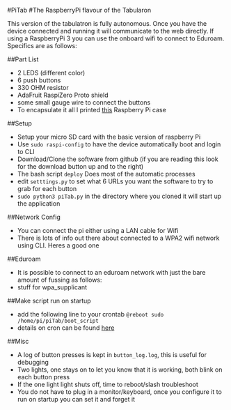 
#PiTab
#The RaspberryPi flavour of the Tabularon

This version of the tabulatron is fully autonomous. Once you have the device connected and running it will communicate to the web directly. If using a RaspberryPi 3 you can use the onboard wifi to connect to Eduroam. Specifics are as follows:

##Part List
- 2 LEDS (different color)
- 6 push buttons
- 330 OHM resistor
- AdaFruit RaspiZero Proto shield
- some small gauge wire to connect the buttons
- To encapsulate it all I printed [this](https://thingiverse.com) Raspberry Pi case

##Setup
- Setup your micro SD card with the basic version of raspberry Pi
- Use `sudo raspi-config` to have the device automatically boot and login to CLI
- Download/Clone the software from github (if you are reading this look for the download button up and to the right)
- The bash script `deploy` Does most of the automatic processes
- edit `setttings.py` to set what 6 URLs you want the software to try to grab for each button
- `sudo python3 piTab.py` in the directory where you cloned it will start up the application


##Network Config
- You can connect the pi either using a LAN cable for Wifi
- There is lots of info out there about connected to a WPA2 wifi network using CLI. Heres a good one

##Eduroam
- It is possible to connect to an eduroam network with just the bare amount of fussing as follows:
- stuff for wpa_supplicant

##Make script run on startup
- add the following line to your crontab
`@reboot sudo /home/pi/piTab/boot_script`
- details on cron can be found [here](https://en.wikipedia.org/wiki/Cron)

##Misc
- A log of button presses is kept in `button_log.log`, this is useful for debugging
- Two lights, one stays on to let you know that it is working, both blink on each button press
- If the one light light shuts off, time to reboot/slash troubleshoot
- You do not have to plug in a monitor/keyboard, once you configure it to run on startup you can <ronco>set it and forget it</ronco>

